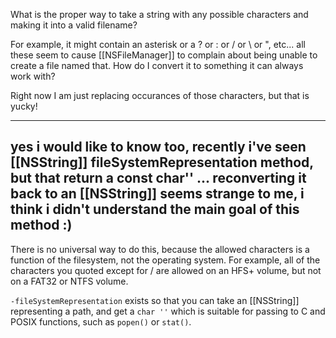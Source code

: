 

What is the proper way to take a string with any possible characters and making it into a valid filename?

For example, it might contain an asterisk or a ? or : or / or \ or ", etc... all these seem to cause [[NSFileManager]] to complain about being unable to create a file named that. How do I convert it to something it can always work with?

Right now I am just replacing occurances of those characters, but that is yucky!

----
yes i would like to know too, recently i've seen [[NSString]] fileSystemRepresentation method, but that return a const char'' ... reconverting it back to an [[NSString]] seems strange to me, i think i didn't understand the main goal of this method :)
----

There is no universal way to do this, because the allowed characters is a function of the filesystem, not the operating system. For example, all of the characters you quoted except for / are allowed on an HFS+ volume, but not on a FAT32 or NTFS volume.

<code>-fileSystemRepresentation</code> exists so that you can take an [[NSString]] representing a path, and get a <code>char ''</code> which is suitable for passing to C and POSIX functions, such as <code>popen()</code> or <code>stat()</code>.